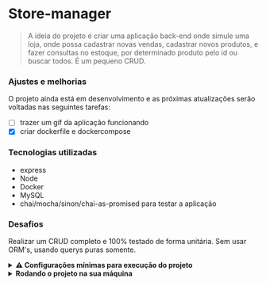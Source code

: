 # Store-manager

> A ideia do projeto é criar uma aplicação back-end onde simule uma loja, onde possa cadastrar novas vendas, cadastrar novos produtos, e fazer consultas no estoque, por determinado produto pelo id ou buscar todos. É um pequeno CRUD.

### Ajustes e melhorias

O projeto ainda está em desenvolvimento e as próximas atualizações serão voltadas nas seguintes tarefas:

- [ ] trazer um gif da aplicação funcionando
- [x] criar dockerfile e dockercompose

### Tecnologias utilizadas

- express
- Node
- Docker
- MySQL
- chai/mocha/sinon/chai-as-promised para testar a aplicação


### Desafios

Realizar um CRUD completo e 100% testado de forma unitária. Sem usar ORM's, usando querys puras somente.

<details>
<summary><strong> ⚠️ Configurações mínimas para execução do projeto</strong></summary><br />

Na sua máquina você deve ter:

 - Sistema Operacional Distribuição Unix
 - Node versão 16
 - Docker
 - Docker-compose versão >=1.29.2

➡️ O `node` deve ter versão igual ou superior à `16.15.0 LTS`:
  - Para instalar o nvm, [acesse esse link](https://github.com/nvm-sh/nvm#installing-and-updating);
  - Rode os comandos abaixo para instalar a versão correta de `node` e usá-la:
    - `nvm install 16 --lts`
    - `nvm use 16`
    - `nvm alias default 16`

➡️ O`docker-compose` deve ter versão igual ou superior à`ˆ1.29.2`:
  * Use esse [link de referência para realizar a instalação corretamente no ubuntu](https://app.betrybe.com/course/back-end/docker/orquestrando-containers-com-docker-compose/6e8afaef-566a-47f2-9246-d3700db7a56a/conteudo/0006a231-1a10-48a2-ac82-9e03e205a231/instalacao/abe40727-6310-4ad8-bde6-fd1e919dadc0?use_case=side_bar);
  * Acesse o [link da documentação oficial com passos para desinstalar](https://docs.docker.com/compose/install/#uninstallation) caso necessário.

</details>

<details>
<summary><strong>Rodando o projeto na sua máquina</strong></summary><br />

 ```
 git clone git@github.com:Rafael-Friedel/Store-Manager-Back-End-.git
 ```
 
 
 ```
 cd Store-Manager-Back-End- && docker compose up -d --build
 ```

 ```
 docker start app_backend db
 ```
 
 Para conferir a aplicação back-end basta acessar no seu navegador:
 ```
 http://localhost:3001/
 ```
</details>
